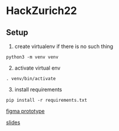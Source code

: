 # HackZurich22

## Setup

1. create virtualenv if there is no such thing

`python3 -m venv venv`

2. activate virtual env

`. venv/bin/activate`

3. install requirements

`pip install -r requirements.txt`

[figma prototype](https://www.figma.com/file/04LYMt9HBrwp2OcHwHyUu8/HackZurich-2022?node-id=0%3A1)

[slides](https://docs.google.com/presentation/d/1Mexdbd98SMmIZqn5KvacZ5BWgntLuSyD/edit?usp=sharing&ouid=113434312309221824159&rtpof=true&sd=true)
